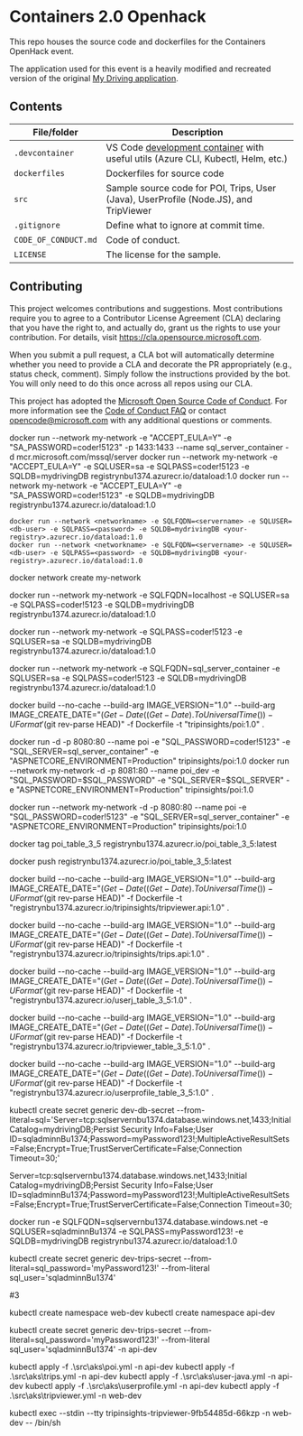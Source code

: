 # Containers 2.0 Openhack

<!-- 
Guidelines on README format: https://review.docs.microsoft.com/help/onboard/admin/samples/concepts/readme-template?branch=master

Guidance on onboarding samples to docs.microsoft.com/samples: https://review.docs.microsoft.com/help/onboard/admin/samples/process/onboarding?branch=master

Taxonomies for products and languages: https://review.docs.microsoft.com/new-hope/information-architecture/metadata/taxonomies?branch=master
-->

This repo houses the source code and dockerfiles for the Containers OpenHack event.

The application used for this event is a heavily modified and recreated version of the original [My Driving application](https://github.com/Azure-Samples/MyDriving).

## Contents

| File/folder       | Description                                |
|-------------------|--------------------------------------------|
| `.devcontainer`   | VS Code [development container](https://code.visualstudio.com/docs/remote/containers) with useful utils (Azure CLI, Kubectl, Helm, etc.)   |
| `dockerfiles`     | Dockerfiles for source code                |
| `src`             | Sample source code for POI, Trips, User (Java), UserProfile (Node.JS), and TripViewer                     |
| `.gitignore`      | Define what to ignore at commit time.      |
| `CODE_OF_CONDUCT.md` | Code of conduct.                        |
| `LICENSE`         | The license for the sample.                |

## Contributing

This project welcomes contributions and suggestions.  Most contributions require you to agree to a
Contributor License Agreement (CLA) declaring that you have the right to, and actually do, grant us
the rights to use your contribution. For details, visit https://cla.opensource.microsoft.com.

When you submit a pull request, a CLA bot will automatically determine whether you need to provide
a CLA and decorate the PR appropriately (e.g., status check, comment). Simply follow the instructions
provided by the bot. You will only need to do this once across all repos using our CLA.

This project has adopted the [Microsoft Open Source Code of Conduct](https://opensource.microsoft.com/codeofconduct/).
For more information see the [Code of Conduct FAQ](https://opensource.microsoft.com/codeofconduct/faq/) or
contact [opencode@microsoft.com](mailto:opencode@microsoft.com) with any additional questions or comments.


docker run --network my-network -e "ACCEPT_EULA=Y" -e "SA_PASSWORD=coder!5123" -p 1433:1433 --name sql_server_container -d mcr.microsoft.com/mssql/server
docker run --network my-network -e "ACCEPT_EULA=Y" -e SQLUSER=sa -e SQLPASS=coder!5123 -e SQLDB=mydrivingDB registrynbu1374.azurecr.io/dataload:1.0
docker run --network my-network -e "ACCEPT_EULA=Y" -e "SA_PASSWORD=coder!5123" -e SQLDB=mydrivingDB registrynbu1374.azurecr.io/dataload:1.0

    docker run --network <networkname> -e SQLFQDN=<servername> -e SQLUSER=<db-user> -e SQLPASS=<password> -e SQLDB=mydrivingDB <your-registry>.azurecr.io/dataload:1.0
    docker run --network <networkname> -e SQLFQDN=<servername> -e SQLUSER=<db-user> -e SQLPASS=<password> -e SQLDB=mydrivingDB <your-registry>.azurecr.io/dataload:1.0


docker network create my-network


docker run --network my-network -e SQLFQDN=localhost -e SQLUSER=sa -e SQLPASS=coder!5123 -e SQLDB=mydrivingDB registrynbu1374.azurecr.io/dataload:1.0

docker run --network my-network -e SQLPASS=coder!5123 -e SQLUSER=sa -e SQLDB=mydrivingDB registrynbu1374.azurecr.io/dataload:1.0

docker run --network my-network -e SQLFQDN=sql_server_container -e SQLUSER=sa -e SQLPASS=coder!5123 -e SQLDB=mydrivingDB registrynbu1374.azurecr.io/dataload:1.0


docker build --no-cache --build-arg IMAGE_VERSION="1.0" --build-arg IMAGE_CREATE_DATE="$(Get-Date((Get-Date).ToUniversalTime()) -UFormat '%Y-%m-%dT%H:%M:%SZ')" --build-arg IMAGE_SOURCE_REVISION="$(git rev-parse HEAD)" -f Dockerfile -t "tripinsights/poi:1.0" .


docker run -d -p 8080:80 --name poi -e "SQL_PASSWORD=coder!5123" -e "SQL_SERVER=sql_server_container" -e "ASPNETCORE_ENVIRONMENT=Production" tripinsights/poi:1.0
docker run --network my-network -d -p 8081:80 --name poi_dev -e "SQL_PASSWORD=$SQL_PASSWORD" -e "SQL_SERVER=$SQL_SERVER" -e "ASPNETCORE_ENVIRONMENT=Production" tripinsights/poi:1.0

docker run --network my-network -d -p 8080:80 --name poi -e "SQL_PASSWORD=coder!5123" -e "SQL_SERVER=sql_server_container" -e "ASPNETCORE_ENVIRONMENT=Production" tripinsights/poi:1.0


docker tag poi_table_3_5 registrynbu1374.azurecr.io/poi_table_3_5:latest

docker push registrynbu1374.azurecr.io/poi_table_3_5:latest

docker build --no-cache --build-arg IMAGE_VERSION="1.0" --build-arg IMAGE_CREATE_DATE="$(Get-Date((Get-Date).ToUniversalTime()) -UFormat '%Y-%m-%dT%H:%M:%SZ')" --build-arg IMAGE_SOURCE_REVISION="$(git rev-parse HEAD)" -f Dockerfile -t "registrynbu1374.azurecr.io/tripinsights/tripviewer.api:1.0" .

docker build --no-cache --build-arg IMAGE_VERSION="1.0" --build-arg IMAGE_CREATE_DATE="$(Get-Date((Get-Date).ToUniversalTime()) -UFormat '%Y-%m-%dT%H:%M:%SZ')" --build-arg IMAGE_SOURCE_REVISION="$(git rev-parse HEAD)" -f Dockerfile -t "registrynbu1374.azurecr.io/tripinsights/trips.api:1.0" .

docker build --no-cache --build-arg IMAGE_VERSION="1.0" --build-arg IMAGE_CREATE_DATE="$(Get-Date((Get-Date).ToUniversalTime()) -UFormat '%Y-%m-%dT%H:%M:%SZ')" --build-arg IMAGE_SOURCE_REVISION="$(git rev-parse HEAD)" -f Dockerfile -t "registrynbu1374.azurecr.io/userj_table_3_5:1.0" .


docker build --no-cache --build-arg IMAGE_VERSION="1.0" --build-arg IMAGE_CREATE_DATE="$(Get-Date((Get-Date).ToUniversalTime()) -UFormat '%Y-%m-%dT%H:%M:%SZ')" --build-arg IMAGE_SOURCE_REVISION="$(git rev-parse HEAD)" -f Dockerfile -t "registrynbu1374.azurecr.io/tripviewer_table_3_5:1.0" .

docker build --no-cache --build-arg IMAGE_VERSION="1.0" --build-arg IMAGE_CREATE_DATE="$(Get-Date((Get-Date).ToUniversalTime()) -UFormat '%Y-%m-%dT%H:%M:%SZ')" --build-arg IMAGE_SOURCE_REVISION="$(git rev-parse HEAD)" -f Dockerfile -t "registrynbu1374.azurecr.io/userprofile_table_3_5:1.0" .

kubectl create secret generic dev-db-secret --from-literal=sql='Server=tcp:sqlservernbu1374.database.windows.net,1433;Initial Catalog=mydrivingDB;Persist Security Info=False;User ID=sqladminnBu1374;Password=myPassword123!;MultipleActiveResultSets=False;Encrypt=True;TrustServerCertificate=False;Connection Timeout=30;'


Server=tcp:sqlservernbu1374.database.windows.net,1433;Initial Catalog=mydrivingDB;Persist Security Info=False;User ID=sqladminnBu1374;Password=myPassword123!;MultipleActiveResultSets=False;Encrypt=True;TrustServerCertificate=False;Connection Timeout=30;

docker run -e SQLFQDN=sqlservernbu1374.database.windows.net -e SQLUSER=sqladminnBu1374 -e SQLPASS=myPassword123! -e SQLDB=mydrivingDB registrynbu1374.azurecr.io/dataload:1.0


kubectl create secret generic dev-trips-secret --from-literal=sql_password='myPassword123!' --from-literal sql_user='sqladminnBu1374'

#3

kubectl create namespace web-dev
kubectl create namespace api-dev

kubectl create secret generic dev-trips-secret --from-literal=sql_password='myPassword123!' --from-literal sql_user='sqladminnBu1374' -n api-dev

kubectl apply -f .\src\aks\poi.yml -n api-dev
kubectl apply -f .\src\aks\trips.yml -n api-dev
kubectl apply -f .\src\aks\user-java.yml -n api-dev
kubectl apply -f .\src\aks\userprofile.yml -n api-dev
kubectl apply -f .\src\aks\tripviewer.yml -n web-dev

kubectl exec --stdin --tty tripinsights-tripviewer-9fb54485d-66kzp -n web-dev -- /bin/sh